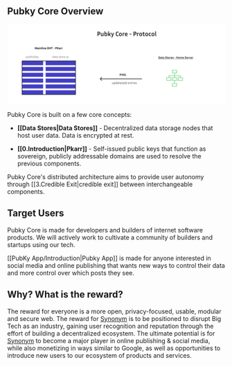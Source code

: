 ## Pubky Core Overview

![pubky-core](../images/pubky-core.png)

Pubky Core is built on a few core concepts:

- **[[Data Stores|Data Stores]]** - Decentralized data storage nodes that host user data. Data is encrypted at rest.

- **[[0.Introduction|Pkarr]]** - Self-issued public keys that function as sovereign, publicly addressable domains are used to resolve the previous components.

Pubky Core's distributed architecture aims to provide user autonomy through [[3.Credible Exit|credible exit]] between interchangeable components.

## Target Users

Pubky Core is made for developers and builders of internet software products. We will actively work to cultivate a community of builders and startups using our tech.

[[PubKy App/Introduction|Pubky App]] is made for anyone interested in social media and online publishing that wants new ways to control their data and more control over which posts they see.

## Why? What is the reward?

The reward for everyone is a more open, privacy-focused, usable, modular and secure web. The reward for [Synonym](https://synonym.to/) is to be positioned to disrupt Big Tech as an industry, gaining user recognition and reputation through the effort of building a decentralized ecosystem. The ultimate potential is for [Synonym](https://synonym.to/) to become a major player in online publishing & social media, while also monetizing in ways similar to Google, as well as opportunities to introduce new users to our ecosystem of products and services.
